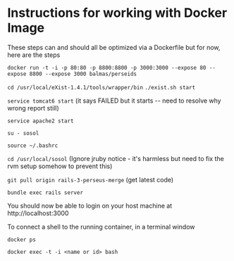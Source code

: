 # Instructions for working with Docker Image

These steps can and should all be optimized via a Dockerfile but for now, here are the steps

```docker run -t -i -p 80:80 -p 8800:8800 -p 3000:3000 --expose 80 --expose 8800 --expose 3000 balmas/perseids```

```cd /usr/local/eXist-1.4.1/tools/wrapper/bin```
```./exist.sh start```

```service tomcat6 start``` (it says FAILED but it starts -- need to resolve why wrong report still)

```service apache2 start```

```su - sosol```

```source ~/.bashrc```

```cd /usr/local/sosol```  (Ignore jruby notice - it's harmless but need to fix the rvm setup somehow to prevent this)

```git pull origin rails-3-perseus-merge``` (get latest code)

```bundle exec rails server```

You should now be able to login on your host machine at http://localhost:3000

To connect a shell to the running container, in a terminal window

```docker ps```

```docker exec -t -i <name or id> bash```

